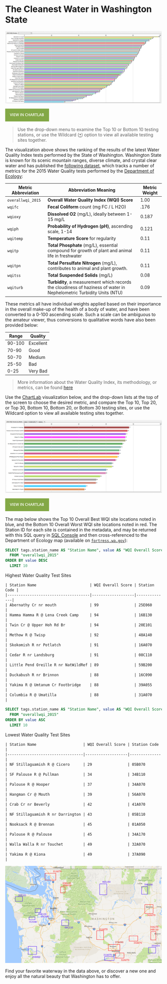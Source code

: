 # The Cleanest Water in Washington State

![](./images/WQI_1.0.png)

[![View in ChartLab](./images/button.png)](https://apps.axibase.com/chartlab/89c8183d/2/#fullscreen)

> Use the drop-down menu to examine the Top 10 or Bottom 10 testing stations, or use the Wildcard ([`*`](https://axibase.com/products/axibase-time-series-database/visualization/widgets/configuring-the-widgets/))
option to view all available testing sites together.

The visualization above shows the ranking of the results of the latest Water Quality Index tests performed by the State of Washington.
Washington State is known for its scenic mountain ranges, diverse climate, and crystal clear water and has
published the [following dataset](https://catalog.data.gov/dataset/annual-2015-water-quality-index-data), which tracks
a number of metrics for the 2015 Water Quality tests performed by the [Department of Ecology](https://www.ecy.wa.gov/):

| Metric Abbreviation | Abbreviation Meaning | Metric Weight |
|---------------------|----------------------|---------------|
| `overallwqi_2015` | **Overall Water Quality Index (WQI) Score** | 1.00 |
| `wqifc` | **Fecal Coliform** count (mg FC / L H2O) | .176 |
| `wqioxy` | **Dissolved O2** (mg/L), ideally between 1-15 mg/L| 0.187 |
| `wqiph` | **Probability of Hydrogen (pH)**, ascending scale, 1-14 | 0.121 |
| `wqitemp` | **Temperature Score** for regularity |  0.11 |
| `wqitp` | **Total Phosphate** (mg/L), essential compound for growth of plant and animal life in freshwater | 0.11 |
| `wqitpn` | **Total Persulfate Nitrogen** (mg/L), contributes to animal and plant growth. | 0.11 |
| `wqitss` | **Total Suspended Solids** (mg/L) | 0.08 |
| `wqiturb` | **Turbidity**, a measurement which records the cloudiness of haziness of water in Nephelometric Turbidity Units (NTU) | 0.09 |

These metrics all have individual weights applied based on their importance in the overall make-up of the health of a body of water,
and have been converted to a 0-100 ascending scale. Such a scale can be ambiguous to the amateur viewer, thus
conversions to qualitative words have also been provided below:

| Range | Quality |
|-------|---------|
| 90-100 | Excellent |
| 70-90 | Good |
| 50-70 | Medium |
| 25-50 | Bad |
| 0-25 | Very Bad |

>More information about the Water Quality Index, its methodology, or metrics, can be found [here](https://www.water-research.net/)

Use the [ChartLab](https://apps.axibase.com/chartlab) visualization below, and the drop-down lists at the top of the screen to choose the desired metric, and compare
the Top 10, Top 20, or Top 30, Bottom 10, Bottom 20, or Bottom 30 testing sites, or use the Wildcard option to view all
available testing sites together.

![](./images/WQI_2.0.png)

[![View in ChartLab](./images/button.png)](https://apps.axibase.com/chartlab/89c8183d/5/#fullscreen)

The map below shows the Top 10 Overall Best WQI site locations noted in blue, and the Bottom 10 Overall Worst WQI site locations
noted in red. The Station ID for each site is contained in the metadata, and may be returned with this SQL
query in [SQL Console](https://axibase.com/docs/atsd/sql/) and then cross-referenced
to the Department of Ecology map (available on [`fortress.wa.gov`](https://fortress.wa.gov/ecy/eap/riverwq/regions/state_ContTemp.asp)):

```sql
SELECT tags.station_name AS "Station Name", value AS "WQI Overall Score", tags.station AS "Station Code"
  FROM "overallwqi_2015"
ORDER BY value DESC
  LIMIT 10
```

Highest Water Quality Test Sites

```ls
| Station Name                        | WQI Overall Score | Station Code |
|-------------------------------------|-------------------|--------------|
| Abernathy Cr nr mouth               | 99                | 25E060       |
| Hamma Hamma R @ Lena Creek Camp     | 94                | 16B130       |
| Twin Cr @ Upper Hoh Rd Br           | 94                | 20E101       |
| Methow R @ Twisp                    | 92                | 48A140       |
| Skokomish R nr Potlatch             | 91                | 16A070       |
| Cedar R nr Landsburg                | 91                | 08C110       |
| Little Pend Oreille R nr NatWildRef | 89                | 59B200       |
| Duckabush R nr Brinnon              | 88                | 16C090       |
| Yakima R @ Umtanum Cr Footbridge    | 88                | 39A055       |
| Columbia R @ Umatilla               | 88                | 31A070       |
```

```sql
SELECT tags.station_name AS "Station Name", value AS "WQI Overall Score", tags.station AS "Station Code"
  FROM "overallwqi_2015"
ORDER BY value ASC
  LIMIT 10
```

Lowest Water Quality Test Sites

```ls
| Station Name                     | WQI Overall Score | Station Code |
|----------------------------------|-------------------|--------------|
| NF Stillaguamish R @ Cicero      | 29                | 05B070       |
| SF Palouse R @ Pullman           | 34                | 34B110       |
| Palouse R @ Hooper               | 37                | 34A070       |
| Hangman Cr @ Mouth               | 39                | 56A070       |
| Crab Cr nr Beverly               | 42                | 41A070       |
| NF Stillaguamish R nr Darrington | 43                | 05B110       |
| Nooksack R @ Brennan             | 45                | 01A050       |
| Palouse R @ Palouse              | 45                | 34A170       |
| Walla Walla R nr Touchet         | 49                | 32A070       |
| Yakima R @ Kiona                 | 49                | 37A090       |
```

![](./images/WQI_Map.png)

Find your favorite waterway in the data above, or discover a new one and enjoy all the natural beauty
that Washington has to offer.
